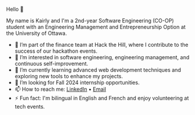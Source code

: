 Hello 👋

My name is Kairly and I'm a 2nd-year Software Engineering (CO-OP) student with an Engineering Management and Entrepreneurship Option at the University of Ottawa.

- 💼 I’m part of the finance team at Hack the Hill, where I contribute to the success of our hackathon events.  
- 👀 I’m interested in software engineering, engineering management, and continuous self-improvement.  
- 🌱 I’m currently learning advanced web development techniques and exploring new tools to enhance my projects.  
- 🤝 I’m looking for Fall 2024 internship opportunities.  
- 📫 How to reach me: [LinkedIn](https://www.linkedin.com/in/kairly-t-892983235/) • [Email](mailto:kairly.tauk@outlook.com)    
- ⚡ Fun fact: I'm bilingual in English and French and enjoy volunteering at tech events.
